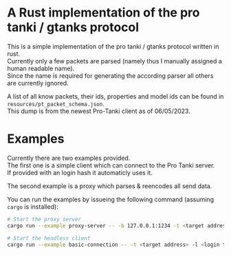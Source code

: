 # A Rust implementation of the pro tanki / gtanks protocol
This is a simple implementation of the pro tanki / gtanks protocol written in rust.  
Currently only a few packets are parsed (namely thus I manually assigned a human readable name).  
Since the name is required for generating the according parser all others are currently ignored. 
  
A list of all know packets, their ids, properties and model ids can be found in `resources/pt_packet_schema.json`.  
This dump is from the newest Pro-Tanki client as of 06/05/2023.  
  
# Examples
Currently there are two examples provided.  
The first one is a simple client which can connect to the Pro Tanki server.  
If provided with an login hash it automaticly uses it.  
  
The second example is a proxy which parses & reencodes all send data.  
  
You can run the examples by issueing the following command (assuming `cargo` is installed):
```sh
# Start the proxy server
cargo run --example proxy-server -- -b 127.0.0.1:1234 -t <target address>

# Start the headless client
cargo run --example basic-connection -- -t <target address> -l <login token>
```